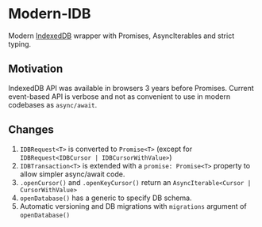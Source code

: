 # Modern-IDB

Modern [IndexedDB](https://developer.mozilla.org/en-US/docs/Web/API/IndexedDB_API) wrapper with Promises, AsyncIterables and strict typing.

## Motivation
IndexedDB API was available in browsers 3 years before Promises. Current event-based API is verbose and not as convenient to use in modern codebases as `async/await`.

## Changes
1. `IDBRequest<T>` is converted to `Promise<T>` (except for `IDBRequest<IDBCursor | IDBCursorWithValue>`)
1. `IDBTransaction<T>` is extended with a `promise: Promise<T>` property to allow simpler async/await code.
1. `.openCursor()` and `.openKeyCursor()` return an `AsyncIterable<Cursor | CursorWithValue>`
1. `openDatabase()` has a generic to specify DB schema.
1. Automatic versioning and DB migrations with `migrations` argument of `openDatabase()`
